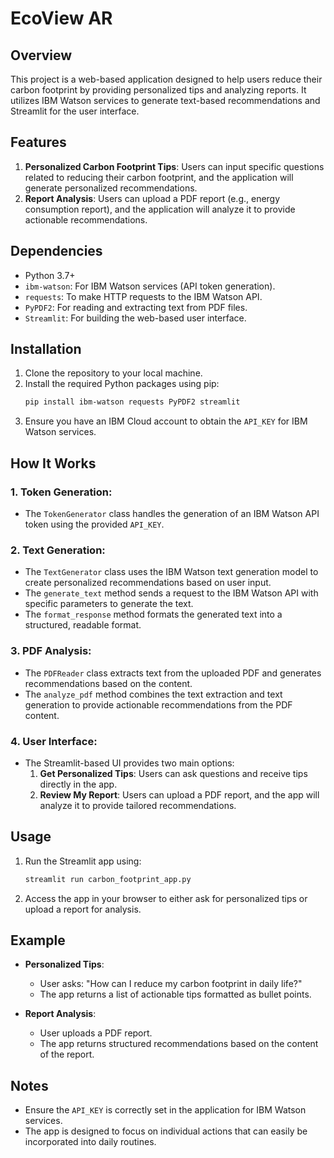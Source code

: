 
# EcoView AR

## Overview
This project is a web-based application designed to help users reduce their carbon footprint by providing personalized tips and analyzing reports. It utilizes IBM Watson services to generate text-based recommendations and Streamlit for the user interface.

## Features
1. **Personalized Carbon Footprint Tips**: Users can input specific questions related to reducing their carbon footprint, and the application will generate personalized recommendations.
2. **Report Analysis**: Users can upload a PDF report (e.g., energy consumption report), and the application will analyze it to provide actionable recommendations.

## Dependencies
- Python 3.7+
- `ibm-watson`: For IBM Watson services (API token generation).
- `requests`: To make HTTP requests to the IBM Watson API.
- `PyPDF2`: For reading and extracting text from PDF files.
- `Streamlit`: For building the web-based user interface.

## Installation
1. Clone the repository to your local machine.
2. Install the required Python packages using pip:
   ```bash
   pip install ibm-watson requests PyPDF2 streamlit
   ```
3. Ensure you have an IBM Cloud account to obtain the `API_KEY` for IBM Watson services.

## How It Works
### 1. **Token Generation**:
   - The `TokenGenerator` class handles the generation of an IBM Watson API token using the provided `API_KEY`.

### 2. **Text Generation**:
   - The `TextGenerator` class uses the IBM Watson text generation model to create personalized recommendations based on user input.
   - The `generate_text` method sends a request to the IBM Watson API with specific parameters to generate the text.
   - The `format_response` method formats the generated text into a structured, readable format.

### 3. **PDF Analysis**:
   - The `PDFReader` class extracts text from the uploaded PDF and generates recommendations based on the content.
   - The `analyze_pdf` method combines the text extraction and text generation to provide actionable recommendations from the PDF content.

### 4. **User Interface**:
   - The Streamlit-based UI provides two main options:
     1. **Get Personalized Tips**: Users can ask questions and receive tips directly in the app.
     2. **Review My Report**: Users can upload a PDF report, and the app will analyze it to provide tailored recommendations.

## Usage
1. Run the Streamlit app using:
   ```bash
   streamlit run carbon_footprint_app.py
   ```
2. Access the app in your browser to either ask for personalized tips or upload a report for analysis.

## Example
- **Personalized Tips**:
  - User asks: "How can I reduce my carbon footprint in daily life?"
  - The app returns a list of actionable tips formatted as bullet points.
  
- **Report Analysis**:
  - User uploads a PDF report.
  - The app returns structured recommendations based on the content of the report.

## Notes
- Ensure the `API_KEY` is correctly set in the application for IBM Watson services.
- The app is designed to focus on individual actions that can easily be incorporated into daily routines.

